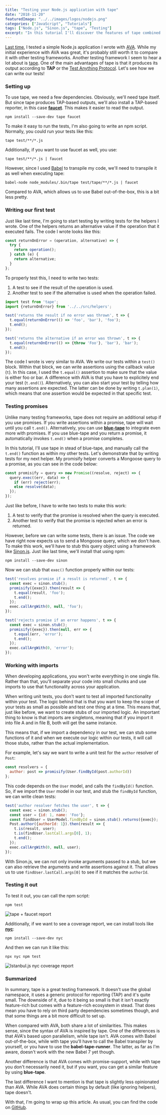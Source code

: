 ```yaml
---
title: "Testing your Node.js application with tape"
date: "2018-11-20"
featuredImage: "../../images/logos/nodejs.png"
categories: ["JavaScript", "Tutorials"]
tags: ["Node.js", "Sinon.js", "tape", "Testing"]
excerpt: "In this tutorial I'll discover the features of tape combined with Sinon.js while writing unit tests for a simple Node.js application."
---
```


[Last time](/nodejs-ava/), I tested a simple Node.js application I wrote with [AVA](https://github.com/avajs/ava). While my initial experience with AVA was great, it's probably still worth it to compare it with other testing frameworks. Another testing framework I seem to hear a lot about is [tape](https://github.com/substack/tape). One of the main advantages of tape is that it produces its output according to **TAP** or the [Test Anything Protocol](https://testanything.org/). Let's see how we can write our tests!

### Setting up

To use tape, we need a few dependencies. Obviously, we'll need tape itself. But since tape produces TAP-based outputs, we'll also install a TAP-based reporter, in this case [**faucet**](https://github.com/substack/faucet). This makes it easier to read the output.

```
npm install --save-dev tape faucet
```

To make it easy to run the tests, I'm also going to write an npm script. Normally, you could run your tests like this:

```
tape test/**/*.js
```

Additionally, if you want to use faucet as well, you use:

```
tape test/**/*.js | faucet
```

However, since I used [Babel](https://babeljs.io/) to transpile my code, we'll need to transpile it as well when executing tape:

```
babel-node node_modules/.bin/tape test/tape/**/*.js | faucet
```

Compared to AVA, which allows us to use Babel out-of-the-box, this is a bit less pretty.

### Writing our first test

Just like last time, I'm going to start testing by writing tests for the helpers I wrote. One of the helpers returns an alternative value if the operation that it executed fails. The code I wrote looks like this:

```javascript
const returnOnError = (operation, alternative) => {
  try {
    return operation();
  } catch (e) {
    return alternative;
  }
};
```

To properly test this, I need to write two tests:

1. A test to see if the result of the operation is used.
2. Another test to see if the alternative is used when the operation failed.

```javascript
import test from 'tape';
import {returnOnError} from '../../src/helpers';

test('returns the result if no error was thrown', t => {
  t.equal(returnOnError(() => 'foo', 'bar'), 'foo');
  t.end();
});

test('returns the alternative if an error was thrown', t => {
  t.equal(returnOnError(() => {throw 'Foo'}, 'bar'), 'bar');
  t.end();
});
```

The code I wrote is very similar to AVA. We write our tests within a `test()` block. Within that block, we can write assertions using the callback value (`t`). In this case, I used the `t.equal()` assertion to make sure that the value is either foo or bar. A difference with AVA is that you have to explicitely end your test (`t.end()`). Alternatively, you can also start your test by telling how many assertions are expected. The latter can be done by writing `t.plan(1)`, which means that one assertion would be expected in that specific test.

### Testing promises

Unlike many testing frameworks, tape does not require an additional setup if you use promises. If you write assertions within a promise, tape will wait until you call `t.end()`. Alternatively, you can use [**blue-tape**](https://github.com/spion/blue-tape) to integrate even more with promises. If you use blue-tape and you return a promise, it automatically invokes `t.end()` when a promise completes.

In this tutorial, I'll use tape in stead of blue-tape, and manually call the `t.end()` function as within my other tests. Let's demonstrate that by writing tests for my next helper. My promisify helper converts a Mongoose query to a promise, as you can see in the code below:

```javascript
const promisify = query => new Promise((resolve, reject) => {
  query.exec((err, data) => {
    if (err) reject(err);
    else resolve(data);
  });
});
```

Just like before, I have to write two tests to make this work:

1. A test to verify that the promise is resolved when the query is executed.
2. Another test to verify that the promise is rejected when an error is returned.

However, before we can write some tests, there is an issue. The code we have right now expects us to send a Mongoose query, which we don't have. To make this work, we'll have to stub this query object using a framework like [Sinon.js](http://sinonjs.org/). Just like last time, we'll install that using npm:

```
npm install --save-dev sinon
```

Now we can stub that `exec()` function properly within our tests:

```javascript
test('resolves promise if a result is returned', t => {
  const exec = sinon.stub();
  promisify({exec}).then(result => {
    t.equal(result, 'foo');
    t.end();
  });
  exec.callArgWith(0, null, 'foo');
});

test('rejects promise if an error happens', t => {
  const exec = sinon.stub();
  promisify({exec}).then(null, err => {
    t.equal(err, 'error');
    t.end();
  });
  exec.callArgWith(0, 'error');
});
```

### Working with imports

When developing applications, you won't write everything in one single file. Rather than that, you'll separate your code into small chunks and use imports to use that functionality across your application.

When writing unit tests, you don't want to test all imported functionality within your test. The logic behind that is that you want to keep the scope of your tests as small as possible and test one thing at a time. This means that, just like before, we want to create stubs of our imported logic. An important thing to know is that imports are singletons, meaning that if you import it into file A and in file B, both will get the same instance.

This means that, if we import a dependency in our test, we can stub some functions of it and when we execute our logic within our tests, it will call those stubs, rather than the actual implementation.

For example, let's say we want to write a unit test for the `author` resolver of `Post`:

```javascript
const resolvers = {
  author: post => promisify(User.findById(post.authorId))
};
```

This code depends on the `User` model, and calls the `findById()` function. So, if we import the `User` model in our test, and stub the `findById` function, we can write clean tests:

```javascript
test('author resolver fetches the user', t => {
  const exec = sinon.stub();
  const user = {id: 1, name: 'Foo'};
  const findUser = UserModel.findById = sinon.stub().returns({exec});
  Post.author({authorId: 1}).then(result => {
    t.is(result, user);
    t.is(findUser.lastCall.args[0], 1);
    t.end();
  });
  exec.callArgWith(0, null, user);
});
```

With Sinon.js, we can not only invoke arguments passed to a stub, but we can also retrieve the arguments and write assertions against it. That allows us to use `findUser.lastCall.args[0]` to see if it matches the `authorId`.

### Testing it out

To test it out, you can call the npm script:

```
npm test
```

![tape + faucet report](images/Screenshot-2018-07-25-11.23.21.png)

Additionally, if we want to see a coverage report, we can install tools like [**nyc**](https://github.com/istanbuljs/nyc):

```
npm install --save-dev nyc
```

And then we can run it like this:

```
npx nyc npm test
```

![Istanbul.js nyc coverage report](images/Screenshot-2018-07-23-15.48.46.png)

### Summarized

In summary, tape is a great testing framework. It doesn't use the global namespace, it uses a generic protocol for reporting (TAP) and it's quite small. The downside of it, due to it being so small is that it isn't exactly feature-rich but comes with a feature-rich ecosystem in stead. That does mean you have to rely on third party dependencies sometimes though, and that some things are a bit more difficult to set up.

When compared with AVA, both share a lot of similarities. This makes sense, since the syntax of AVA is inspired by tape. One of the differences is that AVA's based upon parallelism, while tape isn't. AVA comes with Babel out-of-the-box, while with tape you'll have to call the Babel transpiler by yourself, or you have to use the **babel-tape-runner**. The latter, as far as I'm aware, doesn't work with the new Babel 7 yet though.

Another difference is that AVA comes with promise-support, while with tape you don't necessarily need it, but if you want, you can get a similar feature by using **blue-tape**.

The last difference I want to mention is that tape is slightly less opinionated than AVA. While AVA does certain things by default (like ignoring helpers), tape doesn't.

With that, I'm going to wrap up this article. As usual, you can find the code on [GitHub](https://github.com/g00glen00b/apollo-express-vue-example/tree/master/graphql-qa-clone-api).
